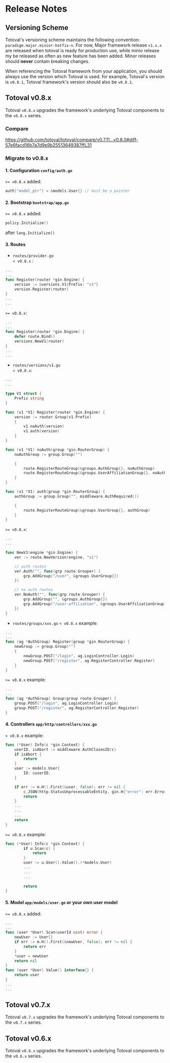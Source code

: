 # Release Notes

## Versioning Scheme
Totoval's versioning scheme maintains the following convention: `paradigm.major.minior-hotfix-n`.
For now, Major framework release `v1.x.x` are released when totoval is ready for production use,
while minio release my be released as often as new feature has been added. Minor releases should 
**never** contain breaking changes.

When referencing the Totoval framework from your application, you should always use the version
which Totoval is used. for example, Totoval's version is `v0.8.1`, Totoval framework's version
should also be `v0.8.1`.

## Totoval v0.8.x
Totoval `v0.8.x` upgrades the framework's underlying Totoval components to the `v0.8.x` series.
### Compare
https://github.com/totoval/totoval/compare/v0.7.11...v0.8.0#diff-57e6facd16b7a7d9e9b25513649387ffL31
### Migrate to v0.8.x
#### 1. Configuration `config/auth.go `
`>= v0.8.x` added:
```go
auth["model_ptr"] = &models.User{} // must be a pointer
```

#### 2. Bootstrap `bootstrap/app.go`
`>= v0.8.x` added:
```go
policy.Initialize()
```
after `lang.Initialize()`

#### 3. Routes 
* `routes/provider.go`  
`< v0.8.x` :
```go
...
...
func Register(router *gin.Engine) {
	version := &versions.V1{Prefix: "v1"}
 	version.Register(router)
}
...
...
```
`>= v0.8.x`:
```go
...
...
func Register(router *gin.Engine) {
	defer route.Bind()
 	versions.NewV1(router)
}
...
...
```

* `routes/versions/v1.go`  
`< v0.8.x`:
```go
...
...

type V1 struct {
	Prefix string
}

func (v1 *V1) Register(router *gin.Engine) {
	version := router.Group(v1.Prefix)
	{
		v1.noAuth(version)
		v1.auth(version)
	}
}

func (v1 *V1) noAuth(group *gin.RouterGroup) {
	noAuthGroup := group.Group("")

	{
		route.RegisterRouteGroup(&groups.AuthGroup{}, noAuthGroup)
		route.RegisterRouteGroup(&groups.UserAffiliationGroup{}, noAuthGroup)
	}
}

func (v1 *V1) auth(group *gin.RouterGroup) {
	authGroup := group.Group("", middleware.AuthRequired())

	{
		route.RegisterRouteGroup(&groups.UserGroup{}, authGroup)
	}
}
```
`>= v0.8.x`:
```go
...
...

func NewV1(engine *gin.Engine) {
	ver := route.NewVersion(engine, "v1")

	// auth routes
	ver.Auth("", func(grp route.Grouper) {
		grp.AddGroup("/user", &groups.UserGroup{})
	})

	// no auth routes
	ver.NoAuth("", func(grp route.Grouper) {
		grp.AddGroup("", &groups.AuthGroup{})
		grp.AddGroup("/user-affiliation", &groups.UserAffiliationGroup{})
	})
}
```

* `routes/groups/xxx.go`
`< v0.8.x` example:
```go
...
...
func (ag *AuthGroup) Register(group *gin.RouterGroup) {
	newGroup := group.Group("")
	{
		newGroup.POST("/login", ag.LoginController.Login)
		newGroup.POST("/register", ag.RegisterController.Register)
	}
}
```
`>= v0.8.x` example:
```go
...
...
func (ag *AuthGroup) Group(group route.Grouper) {
	group.POST("/login", ag.LoginController.Login)
	group.POST("/register", ag.RegisterController.Register)
}
```

#### 4. Controllers  `app/http/controllers/xxx.go`
`< v0.8.x` example:
```go
func (*User) Info(c *gin.Context) {
	userID, isAbort := middleware.AuthClaimsID(c)
	if isAbort {
		return
	}
	user := models.User{
		ID: &userID,
	}

	if err := m.H().First(&user, false); err != nil {
		c.JSON(http.StatusUnprocessableEntity, gin.H{"error": err.Error()})
		return
	}
	...
	...
	...
	return
}
```
`>= v0.8.x` example:
```go
func (*User) Info(c *gin.Context) {
        if u.Scan(c) {
            return
        }
        user := u.User().Value().(*models.User)
        ...
        ...
        ...
        
        return
}
```

#### 5. Model `app/models/user.go` or your own user model
`>= v0.8.x` added:
```go
...
...
func (user *User) Scan(userId uint) error {
	newUser := User{}
	if err := m.H().First(&newUser, false); err != nil {
		return err
	}
	*user = newUser
	return nil
}
func (user *User) Value() interface{} {
	return user
}
...
...
```

## Totoval v0.7.x
Totoval `v0.7.x` upgrades the framework's underlying Totoval components to the `v0.7.x` series.

## Totoval v0.6.x
Totoval `v0.6.x` upgrades the framework's underlying Totoval components to the `v0.6.x` series.




